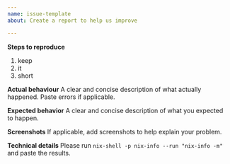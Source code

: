 ```yaml
---
name: issue-template
about: Create a report to help us improve

---
```


**Steps to reproduce**
1. keep
2. it
3. short

**Actual behaviour**
A clear and concise description of what actually happened. Paste errors if applicable.

**Expected behavior**
A clear and concise description of what you expected to happen.

**Screenshots**
If applicable, add screenshots to help explain your problem.

**Technical details**
Please run `nix-shell -p nix-info --run "nix-info -m"` and paste the
results.
